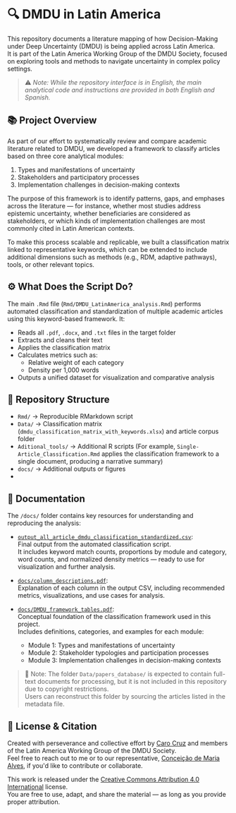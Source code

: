 # 🔍 DMDU in Latin America

This repository documents a literature mapping of how Decision-Making under Deep Uncertainty (DMDU) is being applied across Latin America.  
It is part of the Latin America Working Group of the DMDU Society, focused on exploring tools and methods to navigate uncertainty in complex policy settings.

> ⚠️ *Note: While the repository interface is in English, the main analytical code and instructions are provided in both English and Spanish.*

## 📚 Project Overview

As part of our effort to systematically review and compare academic literature related to DMDU, we developed a framework to classify articles based on three core analytical modules:

1. Types and manifestations of uncertainty  
2. Stakeholders and participatory processes  
3. Implementation challenges in decision-making contexts  

The purpose of this framework is to identify patterns, gaps, and emphases across the literature — for instance, whether most studies address epistemic uncertainty, whether beneficiaries are considered as stakeholders, or which kinds of implementation challenges are most commonly cited in Latin American contexts.

To make this process scalable and replicable, we built a classification matrix linked to representative keywords, which can be extended to include additional dimensions such as methods (e.g., RDM, adaptive pathways), tools, or other relevant topics.

## ⚙️ What Does the Script Do?

The main `.Rmd` file (`Rmd/DMDU_LatinAmerica_analysis.Rmd`) performs automated classification and standardization of multiple academic articles using this keyword-based framework. It:

- Reads all `.pdf`, `.docx`, and `.txt` files in the target folder  
- Extracts and cleans their text  
- Applies the classification matrix  
- Calculates metrics such as:
  - Relative weight of each category  
  - Density per 1,000 words  
- Outputs a unified dataset for visualization and comparative analysis

## 📁 Repository Structure

- `Rmd/` → Reproducible RMarkdown script  
- `Data/` → Classification matrix (`dmdu_classification_matrix_with_keywords.xlsx`) and article corpus folder  
- `Aditional_tools/` → Additional R scripts (For example, `Single-Article_Classification.Rmd` applies the classification framework to a single document, producing a narrative summary)
- `docs/` → Additional outputs or figures
- 
## 📄 Documentation 

The `/docs/` folder contains key resources for understanding and reproducing the analysis:

- [`output_all_article_dmdu_classification_standardized.csv`](docs/output_all_article_dmdu_classification_standardized.csv):  
  Final output from the automated classification script.  
  It includes keyword match counts, proportions by module and category, word counts, and normalized density metrics — ready to use for visualization and further analysis.

- [`docs/column_descriptions.pdf`](docs/column_descriptions.pdf):  
  Explanation of each column in the output CSV, including recommended metrics, visualizations, and use cases for analysis.

- [`docs/DMDU_framework_tables.pdf`](docs/DMDU_framework_tables.pdf):  
  Conceptual foundation of the classification framework used in this project.  
  Includes definitions, categories, and examples for each module:
  - Module 1: Types and manifestations of uncertainty
  - Module 2: Stakeholder typologies and participation processes
  - Module 3: Implementation challenges in decision-making contexts

> 📁 Note: The folder `Data/papers_database/` is expected to contain full-text documents for processing, but it is not included in this repository due to copyright restrictions.  
> Users can reconstruct this folder by sourcing the articles listed in the metadata file.

## 📝 License & Citation
Created with perseverance and collective effort by [Caro Cruz](https://github.com/Caro-rawr) and members of the Latin America Working Group of the DMDU Society.  
Feel free to reach out to me or to our representative, [Conceição de Maria Alves](cmaalves@gmail.com), if you'd like to contribute or collaborate.

This work is released under the [Creative Commons Attribution 4.0 International](https://creativecommons.org/licenses/by/4.0/) license.  
You are free to use, adapt, and share the material — as long as you provide proper attribution.

